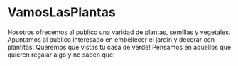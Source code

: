 # VamosLasPlantas

Nosotros ofrecemos al publico una varidad de plantas, semillas y vegetales. Apuntamos al publico interesado en embellecer el jardin 
y decorar con plantitas. Queremos que vistas tu casa de verde! 
Pensamos en aquellos que quieren regalar algo y no saben que! 
